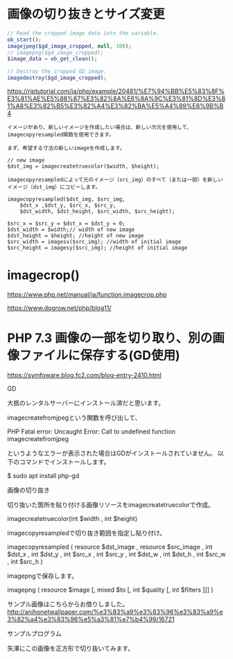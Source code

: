 # 画像の切り抜きとサイズ変更
```php
// Read the cropped image data into the variable.
ob_start();
imagejpeg($gd_image_cropped, null, 100); 
// imagepng($gd_image_cropped);
$image_data = ob_get_clean();

// Destroy the cropped GD image.
imagedestroy($gd_image_cropped);
```

https://riptutorial.com/ja/php/example/20481/%E7%94%BB%E5%83%8F%E3%81%AE%E5%88%87%E3%82%8A%E6%8A%9C%E3%81%8D%E3%81%A8%E3%82%B5%E3%82%A4%E3%82%BA%E5%A4%89%E6%9B%B4
```
イメージがあり、新しいイメージを作成したい場合は、新しい次元を使用して、 imagecopyresampled関数を使用できます。

まず、希望する寸法の新しいimageを作成します。

// new image
$dst_img = imagecreatetruecolor($width, $height);

imagecopyresampledによって元のイメージ（src_img）のすべて（または一部）を新しいイメージ（dst_img）にコピーします。

imagecopyresampled($dst_img, $src_img, 
    $dst_x ,$dst_y, $src_x, $src_y, 
    $dst_width, $dst_height, $src_width, $src_height);
    
$src_x = $src_y = $dst_x = $dst_y = 0;
$dst_width = $width;// width of new image
$dst_height = $height; //height of new image
$src_width = imagesx($src_img); //width of initial image
$src_height = imagesy($src_img); //height of initial image
```


# imagecrop() 
https://www.php.net/manual/ja/function.imagecrop.php

https://www.dogrow.net/php/blog11/


# PHP 7.3 画像の一部を切り取り、別の画像ファイルに保存する(GD使用)
https://symfoware.blog.fc2.com/blog-entry-2410.html

GD


大抵のレンタルサーバーにインストール済だと思います。

imagecreatefromjpegという関数を呼び出して、


PHP Fatal error: Uncaught Error: Call to undefined function imagecreatefromjpeg



というようなエラーが表示された場合はGDがインストールされていません。
以下のコマンドでインストールします。


$ sudo apt install php-gd





画像の切り抜き


切り抜いた箇所を貼り付ける画像リソースをimagecreatetruecolorで作成。


imagecreatetruecolor(int $width , int $height)



imagecopyresampledで切り抜き範囲を指定し貼り付け。


imagecopyresampled (
    resource $dst_image ,
    resource $src_image ,
    int $dst_x ,
    int $dst_y ,
    int $src_x ,
    int $src_y ,
    int $dst_w ,
    int $dst_h ,
    int $src_w ,
    int $src_h
)



imagepngで保存します。


imagepng ( resource $image [, mixed $to [, int $quality [, int $filters ]]] )



サンプル画像はこちらからお借りしました。
http://anihonetwallpaper.com/%e3%83%a9%e3%83%96%e3%83%a9%e3%82%a4%e3%83%96%e5%a3%81%e7%b4%99/16721



サンプルプログラム


矢澤にこの画像を正方形で切り抜いてみます。


<?php
// 画像ファイルを読み込み
$src_image = imagecreatefromjpeg('sample.jpg');
// 切り抜いた画像の貼付け先リソース(正方形)を確保
$new_rect = 500;
$dst_image = imagecreatetruecolor($new_rect, $new_rect);
$src_x = 100;
$src_y = 200;
// 画像の切り抜き実行
imagecopyresampled($dst_image, $src_image, 0, 0, $src_x, $src_y, $new_rect, $new_rect, $new_rect, $new_rect);
// 結果を保存
imagepng($dst_image, 'dst.png');



うまく切り抜けました。
